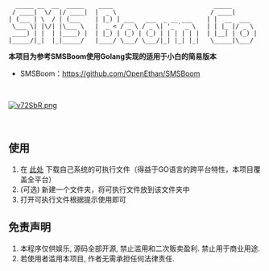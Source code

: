 ```
  _____ __  __  _____    ____                            _____
 / ____|  \/  |/ ____|  |  _ \                          / ____|
| (___ | \  / | (___    | |_) | ___   ___  _ __ ___    | |  __  ___
 \___ \| |\/| |\___ \   |  _ < / _ \ / _ \| '_ ` _ \   | | |_ |/ _ \
 ____) | |  | |____) |  | |_) | (_) | (_) | | | | | |  | |__| | (_) |
|_____/|_|  |_|_____/   |____/ \___/ \___/|_| |_| |_|   \_____|\___/
```


**本项目为参考SMSBoom使用Golang实现的适用于小白的简易版本**
- SMSBoom：https://github.com/OpenEthan/SMSBoom
  

<br>

[![v72SbR.png](https://s1.ax1x.com/2022/09/06/v72SbR.png)](https://imgse.com/i/v72SbR)

<br>

## 使用
1. 在 [此处](https://github.com/FrankTiao/sms-boom-go/releases) 下载自己系统的可执行文件（得益于GO语言的跨平台特性，本项目覆盖全平台）
2. (可选) 新建一个文件夹，将可执行文件放到该文件夹中
3. 打开可执行文件根据提示使用即可

## 免责声明
1. 本程序仅供娱乐, 源码全部开源, 禁止滥用和二次贩卖盈利. 禁止用于商业用途.
2. 若使用者滥用本项目, 作者无需承担任何法律责任.


